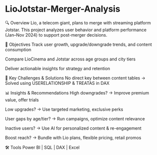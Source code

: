 # LioJotstar-Merger-Analysis
🔍 Overview
Lio, a telecom giant, plans to merge with streaming platform Jotstar. This project analyzes user behavior and platform performance (Jan–Nov 2024) to support post-merger decisions.

🎯 Objectives
Track user growth, upgrade/downgrade trends, and content consumption

Compare LioCinema and Jotstar across age groups and city tiers

Deliver actionable insights for strategy and retention

🧠 Key Challenges & Solutions
No direct key between content tables
→ Solved using USERELATIONSHIP & TREATAS in DAX

📊 Insights & Recommendations
High downgrades? → Improve premium value, offer trials

Low upgrades? → Use targeted marketing, exclusive perks

User gaps by age/tier? → Run campaigns, optimize content relevance

Inactive users? → Use AI for personalized content & re-engagement

Boost reach? → Bundle with Lio plans, flexible pricing, retail promos

🛠 Tools
Power BI | SQL | DAX | Excel 
